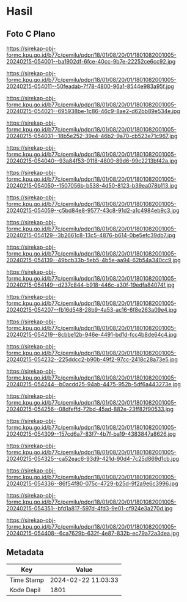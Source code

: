 # Hasil

## Foto C Plano

https://sirekap-obj-formc.kpu.go.id/b77c/pemilu/pdpr/18/01/08/20/01/1801082001005-20240215-054001--ba1902df-6fce-40cc-9b7e-22252ce6cc92.jpg

https://sirekap-obj-formc.kpu.go.id/b77c/pemilu/pdpr/18/01/08/20/01/1801082001005-20240215-054011--50feadab-7f78-4800-96a1-8544e983a95f.jpg

https://sirekap-obj-formc.kpu.go.id/b77c/pemilu/pdpr/18/01/08/20/01/1801082001005-20240215-054021--695938be-1c86-46c9-8ae2-d62bb89e534e.jpg

https://sirekap-obj-formc.kpu.go.id/b77c/pemilu/pdpr/18/01/08/20/01/1801082001005-20240215-054031--18b5e252-39e4-46b2-9a70-cb523e71c967.jpg

https://sirekap-obj-formc.kpu.go.id/b77c/pemilu/pdpr/18/01/08/20/01/1801082001005-20240215-054040--93a84f53-0118-4800-89d6-99c2213bf42a.jpg

https://sirekap-obj-formc.kpu.go.id/b77c/pemilu/pdpr/18/01/08/20/01/1801082001005-20240215-054050--1507056b-b538-4d50-8123-b39ea078b113.jpg

https://sirekap-obj-formc.kpu.go.id/b77c/pemilu/pdpr/18/01/08/20/01/1801082001005-20240215-054059--c5bd84e8-9577-43c8-91d2-a1c4984eb9c3.jpg

https://sirekap-obj-formc.kpu.go.id/b77c/pemilu/pdpr/18/01/08/20/01/1801082001005-20240215-054129--3b2661c8-13c5-4876-b614-0be5efc39db7.jpg

https://sirekap-obj-formc.kpu.go.id/b77c/pemilu/pdpr/18/01/08/20/01/1801082001005-20240215-054139--49bcb33b-5eb5-4b5e-aa94-62b54a340cc9.jpg

https://sirekap-obj-formc.kpu.go.id/b77c/pemilu/pdpr/18/01/08/20/01/1801082001005-20240215-054149--d237c844-b918-446c-a30f-19edfa84074f.jpg

https://sirekap-obj-formc.kpu.go.id/b77c/pemilu/pdpr/18/01/08/20/01/1801082001005-20240215-054207--fb16d548-28b9-4a53-ac16-6f8e263a09e4.jpg

https://sirekap-obj-formc.kpu.go.id/b77c/pemilu/pdpr/18/01/08/20/01/1801082001005-20240215-054219--8cbbe12b-946e-4491-bd1d-fcc4b8de64c4.jpg

https://sirekap-obj-formc.kpu.go.id/b77c/pemilu/pdpr/18/01/08/20/01/1801082001005-20240215-054232--225ddcc2-b90b-49f2-97cc-2418c28a73e5.jpg

https://sirekap-obj-formc.kpu.go.id/b77c/pemilu/pdpr/18/01/08/20/01/1801082001005-20240215-054244--b0acdd25-94ab-4475-952b-5df6a443273e.jpg

https://sirekap-obj-formc.kpu.go.id/b77c/pemilu/pdpr/18/01/08/20/01/1801082001005-20240215-054256--08dfeffd-72bd-45ad-882e-23ff82f90533.jpg

https://sirekap-obj-formc.kpu.go.id/b77c/pemilu/pdpr/18/01/08/20/01/1801082001005-20240215-054309--157cd6a7-83f7-4b7f-ba19-4383847a8626.jpg

https://sirekap-obj-formc.kpu.go.id/b77c/pemilu/pdpr/18/01/08/20/01/1801082001005-20240215-054325--ca52eac6-93d9-421d-90d4-7c25d869d1cb.jpg

https://sirekap-obj-formc.kpu.go.id/b77c/pemilu/pdpr/18/01/08/20/01/1801082001005-20240215-054336--86f54f80-075c-4729-b25d-9f2a9e6c3996.jpg

https://sirekap-obj-formc.kpu.go.id/b77c/pemilu/pdpr/18/01/08/20/01/1801082001005-20240215-054351--bfd1a817-597d-4fd3-9e01-cf924e3a270d.jpg

https://sirekap-obj-formc.kpu.go.id/b77c/pemilu/pdpr/18/01/08/20/01/1801082001005-20240215-054408--6ca7629b-632f-4e87-832b-ec79a72a3dea.jpg


## Metadata

| Key        | Value               |
| ---------- | ------------------- |
| Time Stamp | 2024-02-22 11:03:33 |
| Kode Dapil | 1801                |



